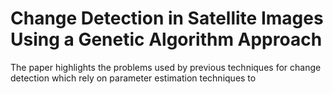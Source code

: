 # Change Detection in Satellite Images Using a Genetic Algorithm Approach

The paper highlights the problems used by previous techniques for change detection which rely on parameter estimation techniques to 
